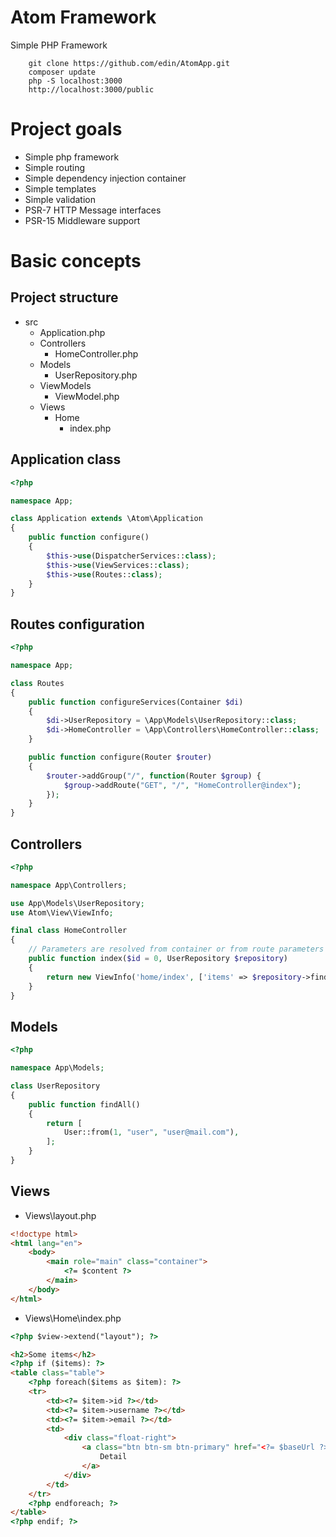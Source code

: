 # Atom Framework

Simple PHP Framework

```
    git clone https://github.com/edin/AtomApp.git
    composer update
    php -S localhost:3000
    http://localhost:3000/public
```

# Project goals

- Simple php framework
- Simple routing
- Simple dependency injection container
- Simple templates
- Simple validation
- PSR-7 HTTP Message interfaces
- PSR-15 Middleware support

# Basic concepts

## Project structure

* src
    * Application.php
    * Controllers
        * HomeController.php
    * Models
        * UserRepository.php
    * ViewModels
        * ViewModel.php
    * Views
        * Home
            * index.php

## Application class

```php
<?php

namespace App;

class Application extends \Atom\Application
{
    public function configure()
    {
        $this->use(DispatcherServices::class);
        $this->use(ViewServices::class);
        $this->use(Routes::class);
    }
}
```

## Routes configuration

```php
<?php

namespace App;

class Routes
{
    public function configureServices(Container $di)
    {
        $di->UserRepository = \App\Models\UserRepository::class;
        $di->HomeController = \App\Controllers\HomeController::class;
    }

    public function configure(Router $router)
    {
        $router->addGroup("/", function(Router $group) {
            $group->addRoute("GET", "/", "HomeController@index");
        });
    }
}
```


## Controllers

```php
<?php

namespace App\Controllers;

use App\Models\UserRepository;
use Atom\View\ViewInfo;

final class HomeController
{
    // Parameters are resolved from container or from route parameters
    public function index($id = 0, UserRepository $repository)
    {
        return new ViewInfo('home/index', ['items' => $repository->findAll()]);
    }
}
```


## Models

```php
<?php

namespace App\Models;

class UserRepository
{
    public function findAll()
    {
        return [
            User::from(1, "user", "user@mail.com"),
        ];
    }
}
```

## Views

- Views\layout.php

```html
<!doctype html>
<html lang="en">
    <body>
        <main role="main" class="container">
            <?= $content ?>
        </main>
    </body>
</html>
```

- Views\Home\index.php

```html
<?php $view->extend("layout"); ?>

<h2>Some items</h2>
<?php if ($items): ?>
<table class="table">
    <?php foreach($items as $item): ?>
    <tr>
        <td><?= $item->id ?></td>
        <td><?= $item->username ?></td>
        <td><?= $item->email ?></td>
        <td>
            <div class="float-right">
                <a class="btn btn-sm btn-primary" href="<?= $baseUrl ?>item">
                    Detail
                </a>
            </div>
        </td>
    </tr>
    <?php endforeach; ?>
</table>
<?php endif; ?>
```